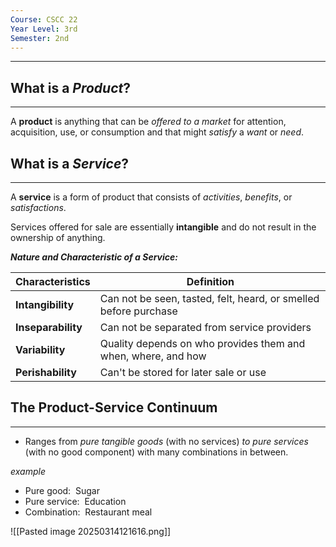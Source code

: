 ```yaml
---
Course: CSCC 22
Year Level: 3rd
Semester: 2nd
---
```

---

## What is a ***Product***?
---
A **product** is anything that can be *offered to a market* for attention, acquisition, use, or consumption and that might *satisfy* a *want* or *need*.

## What is a ***Service***?
---

A **service** is a form of product that consists of *activities*, *benefits*, or *satisfactions*.

Services offered for sale are essentially **intangible** and do not result in the ownership of anything.

***Nature and Characteristic of a Service:***  

| Characteristics    | Definition                                                       |
| ------------------ | ---------------------------------------------------------------- |
| **Intangibility**  | Can not be seen, tasted, felt, heard, or smelled before purchase |
| **Inseparability** | Can not be separated from service providers                      |
| **Variability**    | Quality depends on who provides them and when, where, and how    |
| **Perishability**  | Can't be stored for later sale or use                            |

## The Product-Service Continuum
---
- Ranges from *pure tangible goods* (with no services) *to pure services* (with no good component) with many combinations in between.

*example*
- Pure good:  Sugar
- Pure service:  Education
- Combination:  Restaurant meal

![[Pasted image 20250314121616.png]]
